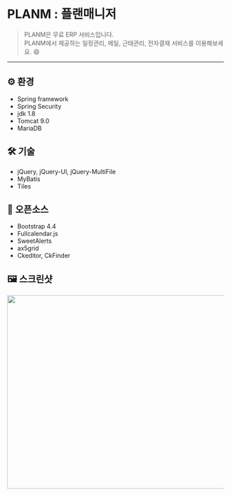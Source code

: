 # PLANM : 플랜매니저    
>PLANM은 무료 ERP 서비스입니다.     
PLANM에서 제공하는 일정관리, 메일, 근태관리, 전자결재 서비스를 이용해보세요. 😄
-----
## ⚙ 환경
+ Spring framework
+ Spring Security
+ jdk 1.8
+ Tomcat 9.0
+ MariaDB

## 🛠 기술
+ jQuery, jQuery-UI, jQuery-MultiFile
+ MyBatis
+ Tiles

## 📙 오픈소스
+ Bootstrap 4.4
+ Fullcalendar.js
+ SweetAlerts
+ ax5grid
+ Ckeditor, CkFinder

## 🖼 스크린샷
<img width="1250px" height="450px" src="https://user-images.githubusercontent.com/47884586/81765268-51a3ee00-950e-11ea-9a2b-718ad7208d71.jpg">

